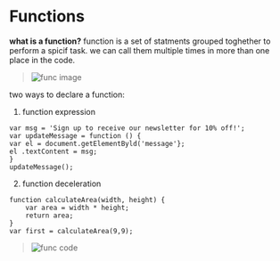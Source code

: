 # Functions 

**what is a function?**
function is a set of statments grouped toghether to perform a spicif task. 
we can call them multiple times in more than one place in the code.

> ![func image](https://miro.medium.com/max/700/1*dAwQkc-E0j1AcpdPeGznzg.png)

two ways to declare a function:
1. function expression
```
var msg = 'Sign up to receive our newsletter for 10% off!';
var updateMessage = function () {
var el = document.getElementByld('message'};
el .textContent = msg;
}
updateMessage(); 
```

2. function deceleration
```
function calculateArea(width, height) {
    var area = width * height;
    return area;
}
var first = calculateArea(9,9);
```

> ![func code](https://cdn.programiz.com/sites/tutorial2program/files/javascript-function-with-parameter.png)

